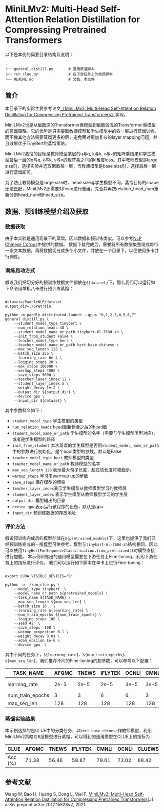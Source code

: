 # MiniLMv2: Multi-Head Self-Attention Relation Distillation for Compressing Pretrained Transformers

以下是本例的简要目录结构及说明：
```
.
├── general_distill.py       # 通用蒸馏脚本
├── run_clue.py              # 在下游任务上的微调脚本
└── README.md                # 文档，本文件
```
## 简介
本目录下的实验主要参考论文[《MiniLMv2: Multi-Head Self-Attention Relation Distillation for Compressing Pretrained Transformers》](https://arxiv.org/abs/2012.15828)实现。

MiniLMv2也是从层数深的Transformer类模型到层数较浅的Transformer类模型的蒸馏策略。它的优势是只需要取教师模型和学生模型中的各一层进行蒸馏训练，而不像其他方法需要蒸馏更多的层，避免面对更加复杂的layer mapping问题，并且效果优于TinyBert的蒸馏策略。

MiniLMv2蒸馏的目标是教师模型某层的q与q, k与k, v与v的矩阵乘结果和学生模型最后一层的q与q, k与k, v与v的矩阵乘之间的kl散度loss。其中教师模型是large size时，选择实验并选取倒数某一层，当教师模型是base size时，选择最后一层进行蒸馏即可。

为了防止教师模型是large size时，head size与学生模型不同，蒸馏目标的shape无法匹配，MiniLMv2还需要对head进行重组，先合并再按relation_head_num重新分割head_num和head_size。

## 数据、预训练模型介绍及获取

### 数据获取
由于本实验是通用场景下的蒸馏，因此数据和预训练类似。可以参考[NLP Chinese Corpus](https://github.com/brightmart/nlp_chinese_corpus)中提供的数据。
数据下载完成后，需要将所有数据集整理成每行一条文本数据，再将数据切分成多个小文件，并放在一个目录下，以便使用多卡并行训练。

### 训练启动方式

假设我们把切分好的预训练数据文件都放在`${dataset}`下，那么我们可以运行如下命令用单机八卡进行预训练蒸馏：
```shell

dataset=/PaddleNLP/dataset
output_dir=./pretrain

python -m paddle.distributed.launch --gpus "0,1,2,3,4,5,6,7" general_distill.py \
    --student_model_type tinybert \
    --num_relation_heads 48 \
    --student_model_name_or_path tinybert-6l-768d-zh \
    --init_from_student False \
    --teacher_model_type bert \
    --teacher_model_name_or_path bert-base-chinese \
    --max_seq_length 128 \
    --batch_size 256 \
    --learning_rate 6e-4 \
    --logging_steps 20 \
    --max_steps 100000 \
    --warmup_steps 4000 \
    --save_steps 5000 \
    --teacher_layer_index 11 \
    --student_layer_index 5 \
    --weight_decay 1e-2 \
    --output_dir ${output_dir} \
    --device gpu \
    --input_dir ${dataset} \

```

其中参数释义如下：

- `student_model_type` 学生模型的类型
- `num_relation_heads` head重新组合之后的head数
- `student_model_name_or_path` 学生模型的名字（需要与学生模型类型对应），或者是学生模型的路径
- `init_from_student` 本次蒸馏的学生模型是否用`student_model_name_or_path`中的参数进行初始化，是个bool类型的参数。默认是False
- `teacher_model_type bert` 教师模型的类型
- `teacher_model_name_or_path`  教师模型的名字
- `max_seq_length 128` 表示最大句子长度，超过该长度将被截断。
- `warmup_steps` 学习率warmup up的步数
- `save_steps` 保存模型的频率
- `teacher_layer_index`表示学生模型从教师模型学习的教师层
- `student_layer_index` 表示学生模型从教师模型学习的学生层
- `output_dir` 模型输出的目录
- `device gpu` 表示运行该程序的设备，默认是gpu
- `input_dir` 预训练数据的存放地址



### 评价方法

假设预训练完成后的模型存储在`${pretrained_models}`下，这里也提供了我们已经预训练完成的一版[模型](https://paddlenlp.bj.bcebos.com/models/general_distill/minilmv2_6l_768d_ch.tar.gz)可供参考，模型与`tinybert-6l-768d-zh`结构相同，因此可以使用`TinyBertForSequenceClassification.from_pretrained()`对模型直接进行加载。
本示例训练出的通用模型需要在下游任务上Fine-tuning，利用下游任务上的指标进行评价。
我们可以运行如下脚本在单卡上进行Fine-tuning：

```shell

export CUDA_VISIBLE_DEVICES="0"

python -u ./run_clue.py \
    --model_type tinybert  \
    --model_name_or_path ${pretrained_models} \
    --task_name ${TASK_NAME} \
    --max_seq_length ${max_seq_len} \
    --batch_size 16   \
    --learning_rate ${learning_rate} \
    --num_train_epochs ${num_train_epochs} \
    --logging_steps 100 \
    --seed 42  \
    --save_steps  100 \
    --warmup_proportion 0.1 \
    --weight_decay 0.01 \
    --adam_epsilon 1e-8 \
    --device gpu  \

```


其中不同的任务下，`${learning_rate}`、`${num_train_epochs}`、`${max_seq_len}`，我们推荐不同的Fine-tuning的超参数，可以参考以下配置：

| TASK_NAME        | AFQMC | TNEWS | IFLYTEK | OCNLI | CMNLI | CLUEWSC2020 | CSL  |
| ---------------- | ----- | ----- | ------- | ----- | ----- | ----------- | ---- |
| learning_rate    | 2e-5  | 2e-5  | 2e-5    | 3e-5  | 3e-5  | 1e-5        | 1e-5 |
| num_train_epochs | 3     | 3     | 6       | 6     | 3     | 50          | 8    |
| max_seq_len      | 128   | 128   | 128     | 128   | 128   | 128         | 256  |


### 蒸馏实验结果

本示例选择的是CLUE中的分类任务，以`bert-base-chinese`作教师模型，利用MiniLMv2策略对6层模型进行蒸馏，可以得到的通用模型在CLUE上的指标为：

| CLUE    | AFQMC | TNEWS | IFLYTEK | CMNLI | OCNLI | CLUEWSC2020 | CSL   |
| ------- | ----- | ----- | ------- | ----- | ----- | ----------- | ----- |
| Acc (%) | 71.38 | 56.46 | 58.87   | 79.01 | 73.02 | 68.42       | 77.73 |


## 参考文献

Wang W, Bao H, Huang S, Dong L, Wei F. [MiniLMv2: Multi-Head Self-Attention Relation Distillation for Compressing Pretrained Transformers](https://arxiv.org/abs/2012.15828)[J]. arXiv preprint arXiv:2012.15828v2, 2021.
